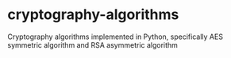 # cryptography-algorithms
Cryptography algorithms implemented in Python, specifically AES symmetric algorithm and RSA asymmetric algorithm
